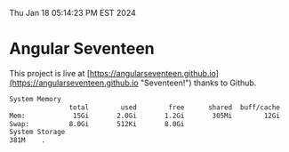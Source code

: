 Thu Jan 18 05:14:23 PM EST 2024

# Angular Seventeen


This project is live at [https://angularseventeen.github.io](https://angularseventeen.github.io "Seventeen!") thanks to Github.

```bash
System Memory
               total        used        free      shared  buff/cache   available
Mem:            15Gi       2.0Gi       1.2Gi       305Mi        12Gi        13Gi
Swap:          8.0Gi       512Ki       8.0Gi
System Storage
381M	.
```
```bash
